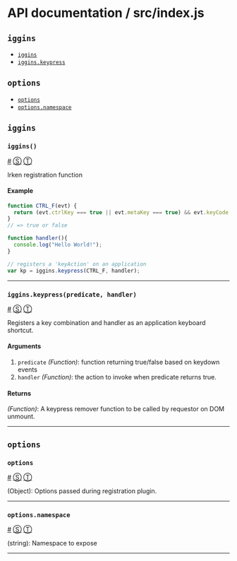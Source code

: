 # API documentation / src/index.js

<!-- div class="toc-container" -->

<!-- div -->

## `iggins`
* <a href="#iggins">`iggins`</a>
* <a href="#iggins-keypress">`iggins.keypress`</a>

<!-- /div -->

<!-- div -->

## `options`
* <a href="#options">`options`</a>
* <a href="#options-namespace">`options.namespace`</a>

<!-- /div -->

<!-- /div -->

<!-- div class="doc-container" -->

<!-- div -->

## `iggins`

<!-- div -->

### <a id="iggins"></a>`iggins()`
<a href="#iggins">#</a> [&#x24C8;](https://github.com/iceddev/iggins/blob/master/src/index.js#L24 "View in source") [&#x24C9;][1]

Irken registration function

#### Example
```js
function CTRL_F(evt) {
  return (evt.ctrlKey === true || evt.metaKey === true) && evt.keyCode === 70;
}
// => true or false

function handler(){
  console.log("Hello World!");
}

// registers a 'keyAction' on an application
var kp = iggins.keypress(CTRL_F, handler);
```
* * *

<!-- /div -->

<!-- div -->

### <a id="iggins-keypress"></a>`iggins.keypress(predicate, handler)`
<a href="#iggins-keypress">#</a> [&#x24C8;](https://github.com/iceddev/iggins/blob/master/src/index.js#L54 "View in source") [&#x24C9;][1]

Registers a key combination and handler as an application keyboard shortcut.

#### Arguments
1. `predicate` *(Function)*: function returning true/false based on keydown events
2. `handler` *(Function)*: the action to invoke when predicate returns true.

#### Returns
*(Function)*:            A keypress remover function to be called by requestor on DOM unmount.

* * *

<!-- /div -->

<!-- /div -->

<!-- div -->

## `options`

<!-- div -->

### <a id="options"></a>`options`
<a href="#options">#</a> [&#x24C8;](https://github.com/iceddev/iggins/blob/master/src/index.js#L32 "View in source") [&#x24C9;][1]

(Object): Options passed during registration plugin.

* * *

<!-- /div -->

<!-- div -->

### <a id="options-namespace"></a>`options.namespace`
<a href="#options-namespace">#</a> [&#x24C8;](https://github.com/iceddev/iggins/blob/master/src/index.js#L44 "View in source") [&#x24C9;][1]

(string): Namespace to expose

* * *

<!-- /div -->

<!-- /div -->

<!-- /div -->

 [1]: #iggins "Jump back to the TOC."
